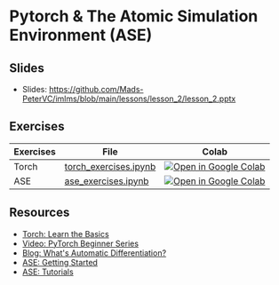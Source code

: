 # Pytorch & The Atomic Simulation Environment (ASE)

## Slides

- Slides: https://github.com/Mads-PeterVC/imlms/blob/main/lessons/lesson_2/lesson_2.pptx

## Exercises

| Exercises | File | Colab |
| --------  | ---- | ------ |
| Torch | [torch_exercises.ipynb](https://github.com/Mads-PeterVC/imlms/blob/main/lessons/lesson_2/torch_exercises.ipynb) | [ ![Open in Google Colab] ](https://colab.research.google.com/github/Mads-PeterVC/imlms/blob/main/lessons/lesson_2/torch_exercises.ipynb#) |
| ASE | [ase_exercises.ipynb](https://github.com/Mads-PeterVC/imlms/blob/main/lessons/lesson_1/oop_exercises.ipynb) | [ ![Open in Google Colab] ](https://colab.research.google.com/github/Mads-PeterVC/imlms/blob/main/lessons/lesson_2/ase_exercises.ipynb#) |

[Open in Google Colab]: https://colab.research.google.com/assets/colab-badge.svg

## Resources

- [Torch: Learn the Basics](https://pytorch.org/tutorials/beginner/basics/intro.html)
- [Video: PyTorch Beginner Series](https://www.youtube.com/playlist?list=PL_lsbAsL_o2CTlGHgMxNrKhzP97BaG9ZN)
- [Blog: What's Automatic Differentiation?](https://huggingface.co/blog/andmholm/what-is-automatic-differentiation#:~:text=Automatic%20Differentiation%20(AD)%20as%20a,forward%20and%20reverse%20mode%20AD.)
- [ASE: Getting Started](https://wiki.fysik.dtu.dk/ase/gettingstarted/gettingstarted.html)
- [ASE: Tutorials](https://wiki.fysik.dtu.dk/ase/tutorials/tutorials.html)

